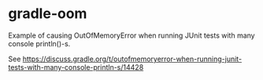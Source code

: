 # gradle-oom

Example of causing OutOfMemoryError when running JUnit tests with many console println()-s.

See https://discuss.gradle.org/t/outofmemoryerror-when-running-junit-tests-with-many-console-println-s/14428
